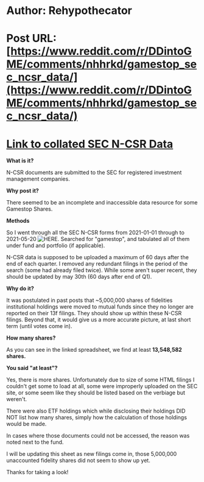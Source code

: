 # Author: Rehypothecator
# Post URL: [https://www.reddit.com/r/DDintoGME/comments/nhhrkd/gamestop_sec_ncsr_data/](https://www.reddit.com/r/DDintoGME/comments/nhhrkd/gamestop_sec_ncsr_data/)


# [Link to collated SEC N-CSR Data](https://docs.google.com/spreadsheets/d/1QvnU6EcEJA2hm7539xTPYjlmjX22xH31P20ewJO_EGI/edit?usp=sharing)

**What is it?**

N-CSR documents are submitted to the SEC for registered investment management companies.

**Why post it?**

There seemed to be an incomplete and inaccessible data resource for some Gamestop Shares.

**Methods**

So I went through all the SEC N-CSR forms from 2021-01-01 through to 2021-05-20 ![HERE](https://sec.report/Document/Search/). Searched for "gamestop", and tabulated all of them under fund and portfolio (if applicable).

N-CSR data is supposed to be uploaded a maximum of 60 days after the end of each quarter. I removed any redundant filings in the period of the search (some had already filed twice). While some aren't super recent, they should be updated by may 30th (60 days after end of Q1).

**Why do it?**

It was postulated in past posts that \~5,000,000 shares of fidelities institutional holdings were moved to mutual funds since they no longer are reported on their 13f filings. They should show up within these N-CSR filings. Beyond that, it would give us a more accurate picture, at last short term (until votes come in).

**How many shares?**

As you can see in the linked spreadsheet, we find at least **13,548,582 shares.**

**You said "at least"?**

Yes, there is more shares. Unfortunately due to size of some HTML filings I couldn't get some to load at all, some were improperly uploaded on the SEC site, or some seem like they should be listed based on the verbiage but weren't.

There were also ETF holdings which while disclosing their holdings DID NOT list how many shares, simply how the calculation of those holdings would be made.

In cases where those documents could not be accessed, the reason was noted next to the fund.

I will be updating this sheet as new filings come in, those 5,000,000 unaccounted fidelity shares did not seem to show up yet.

Thanks for taking a look!